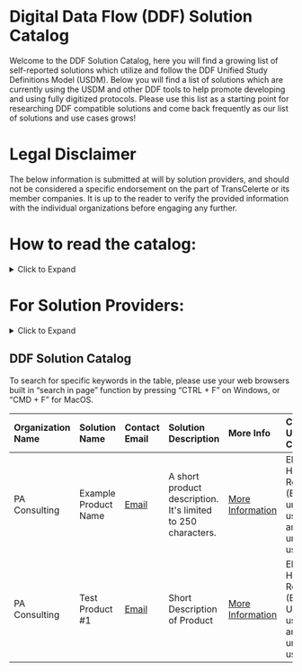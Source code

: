# Digital Data Flow (DDF) Solution Catalog
Welcome to the DDF Solution Catalog, here you will find a growing list of self-reported solutions which utilize and follow the DDF Unified Study Definitions Model (USDM). Below you will find a list of solutions which are currently using the USDM and other DDF tools to help promote developing and using fully digitized protocols. Please use this list as a starting point for researching DDF compatible solutions and come back frequently as our list of solutions and use cases grows!

# Legal Disclaimer
The below information is submitted at will by solution providers, and should not be considered a specific endorsement on the part of TransCelerte or its member companies. It is up to the reader to verify the provided information with the individual organizations before engaging any further.

# How to read the catalog:
<details>
<summary>Click to Expand</summary>

  Our current iteration of the DDF Solution Catalog is meant to provide basic functionality for capturing and displaying solutions as they are submitted. New solutions will be appended to the bottom of the table in the order they are submitted, and we will work hard to ensure there are no duplications in the material.

  Each line of the table represents a unique solution, and will contain the following information:
  - **Organization Name** - Name of company or team which owns the solution
  - **Solution Name** - Name of the specific DDF compatible solution
  - **Contact Email** - Point of contact for more information on the solution
  - **Solution Description** - Short description of what the solution does, limited to 250 characters max
  - **More Info** - For more information, click this link to view the long description submitted with the solution
  - **Covered Use Cases** - Specific use cases addressed by the solution (use case descriptions are below)
  - **USDM Version Compatibility** - Latest compatible version of the USDM which the solution utilizes
  - **Website** - External link to organizations website with more information on the specific solution

  ### Use Case Descriptions

  - **Data analytics and reporting** - Solutions automating SAP set-up and statistical analysis
  - **Data storage in Metadata Repository (MDR)** - Solutions enabling data integration from/to an MDR
  - **Decentralized Clinical Trials (DCT)** - Solutions organizing and/or facilitating DCT set up and operation
  - **Diverse and Inclusive Trial Design** - Solutions capturing, displaying, and improving trial participant diversity
  - **Electronic Data Capture (EDC)** - Solutions integrating data from/to EDC systems
  - **Electronic Health Record (EHR)** - Solutions integrating data from/to EHR systems
  - **eSource** - Solutions utilizing data integration from non-standard sources (i.e. wearables, in home diagnostics, etc.)
  - **Operational systems (i.e. CTMS, IRT, etc.)** - Solutions integrating data from/to other operational systems
  - **Patient eligibility screening** - Solutions utilizing inclusion/exclusion criteria for the purposes of screening participants
  - **Registry reporting** - Solutions providing automated submission to data registries
  - **Regulatory submission** - Solutions providing automated submission to regulatory bodies
  - **Risk management** - Solutions supporting risk assessment, monitoring and/or analysis
  - **Study authoring** - Solutions used to design and publish a study protocol

</details>

# For Solution Providers:
<details>
<summary>Click to Expand</summary>
<p></p>
Please use the following link and form to add your solution to our list. Specific instructions for the form are included on the linked page.
<a href="https://github.com/transcelerate/ddf-catalog/issues/new?assignees=&labels=&projects=&template=new-catalog-entry.yml&title=%5BDDF+Catalog+Entry%5D+%3A+Please+Copy+Solution+Name+Here">Click here to add your solution</a>
<p></p>
<i>Note: We are utilizing Github's built in "Issue" function to define a custom form template and capture the solution information</i>i>
<p></p>
Please ensure your information is correct before submitting your solution. Once submitted, it will be difficult to modify the captured information, and any site administration will take place once a quarter via written request to <a href="mailto:DDF@transceleratebiopharmainc.com">DDF@transceleratebiopharmainc.com</a>
<p></p>
</details>

## DDF Solution Catalog

To search for specific keywords in the table, please use your web browsers built in “search in page” function by pressing “CTRL + F” on Windows, or “CMD + F” for MacOS.

| Organization Name | Solution Name | Contact Email | Solution Description | More Info | Covered Use Cases | USDM Version Compatibility | Website |
| :--- | :--- | :--- | :--- | :--- | :--- | :--- | :--- |
| PA Consulting | Example Product Name | [Email](mailto:colin-bradshaw@paconsulting.com) | A short product description. It's limited to 250 characters. | [More Information](https://github.com/colin-bradshaw-pac/ddf-home-testing/issues/76) | Electronic Health Record (EHR), An unlisted use case, another unlisted use case | 3.0 | [LINK](www.example.website.com) |
| PA Consulting | Test Product #1 | [Email](mailto:Colin.Bradshaw@paconsulting.com) | Short Description of Product | [More Information](https://github.com/transcelerate/ddf-catalog/issues/1) | Electronic Health Record (EHR), Un-listed use case, another un-listed use case | 2.6 | [LINK](www.google.com) |
